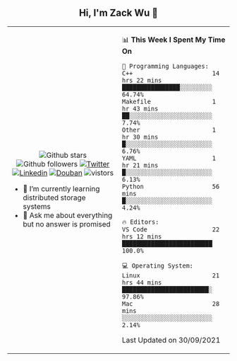<h2 align="center"> Hi, I'm Zack Wu 👋 </h2>

<table>
    <tr>
        <td valign="center" width="50%">
            <p align="center">
              <img src="https://img.shields.io/github/stars/izackwu?style=social" alt="Github stars" />
              <img src="https://img.shields.io/github/followers/izackwu?style=social" alt="Github followers" />
              <a href="https://twitter.com/_zackwu"><img src="https://img.shields.io/badge/@__zackwu-1DA1F2?style=flat&logo=Twitter&logoColor=white" alt="Twitter"/></a>
              <a href="https://www.linkedin.com/in/wuzhengke/?locale=en_US"><img src="https://img.shields.io/badge/@wuzhengke-0073b1?style=flat&logo=LinkedIn&logoColor=white" alt="Linkedin" /></a>
              <a href="https://www.douban.com/people/keith1"><img src="https://img.shields.io/badge/@keith1-007722?style=flat&logo=Douban&logoColor=white" alt="Douban" /></a>
              <img src="https://visitor-badge.glitch.me/badge?page_id=keithnull" alt="vistors" />
            </p>
            <ul>
                <li>🌱 I’m currently learning distributed storage systems</li>
                <li>💬 Ask me about everything but no answer is promised</li>
            </ul>
        </td>
       <td valign="top" width="50%">
    
<!--START_SECTION:waka-->
📊 **This Week I Spent My Time On** 

```text
💬 Programming Languages: 
C++                      14 hrs 22 mins      ████████████████░░░░░░░░░   64.74% 
Makefile                 1 hr 43 mins        ██░░░░░░░░░░░░░░░░░░░░░░░   7.74% 
Other                    1 hr 30 mins        █░░░░░░░░░░░░░░░░░░░░░░░░   6.76% 
YAML                     1 hr 21 mins        █░░░░░░░░░░░░░░░░░░░░░░░░   6.13% 
Python                   56 mins             █░░░░░░░░░░░░░░░░░░░░░░░░   4.24%

🔥 Editors: 
VS Code                  22 hrs 12 mins      █████████████████████████   100.0%

💻 Operating System: 
Linux                    21 hrs 44 mins      ████████████████████████░   97.86% 
Mac                      28 mins             ░░░░░░░░░░░░░░░░░░░░░░░░░   2.14%

```


 Last Updated on 30/09/2021
<!--END_SECTION:waka-->
</td></tr>
</table>


